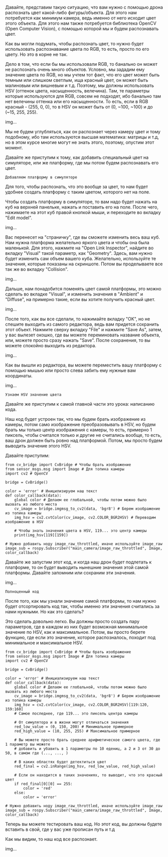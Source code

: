 Давайте, представим такую ситуацию, что вам нужно с помощью дрона распознать цвет какой-либо фигуры/объекта. Для этого нам потребуется как минимум камера, ведь именно от него исходит цвет этого объекта. Для этого нам также потребуется библиотека OpenCV (Open Computer Vision), с помощью которой мы и будем распознавать цвет.

Как вы могли подумать, чтобы распознать цвет, то нужно будет использовать распознавание цвета по RGB, то есть, просто по его цвету. Но это в корне не так.

Дело в том, что если бы мы использовали RGB, то банально он может не распознать очень много объектов. Условно, мы зададим ему значение цвета по RGB, но мы учтем тот факт, что его цвет может быть темным или слишком светлым, ища красный цвет, он может быть малиновым или вишневым и т.д. Поэтому, мы должны использовать HSV (оттенок цвета, насыщенность, велечина). Там, те параметры которые используются для RGB, совсем не подходят, ибо банально там нет велечины оттенка или его насыщенности. То есть, если в RGB красный - (255, 0, 0), то в HSV он может быть от (0, ~100, ~100) и до (~15, 255, 255).

img...

Мы не будем углубляться, как он распознает через камеру цвет и тому подобному, ибо там используются высшая математика: матрицы и т.д, но в этом курсе многие могут не знать этого, поэтому, опустим этот момент.

Давайте же приступим к тому, как добавить специальный цвет на симуляторе, или же платформу, где мы потом будем распознавать его цвет.

`Добавляем платформу в симуляторе`

Для того, чтобы распознать, что это вообще за цвет, то нам будет удобнее создать платформу с таким цветом, которого нет на поле.

Чтобы создать платформу в симуляторе, то вам надо будет нажать на куб на верхней панельке, нажать и поставить его на поле. После чего, нажимаете на этот куб правой кнопкой мыши, и переходите во вкладку "Edit model".

img...

Вас перенесет на "страничку", где вы сможете изменить весь ваш куб. Нам нужна платформа желательно яркого цвета и чтобы она была маленькой. Для этого, нажмите на "Open Link Inspector", найдите во вкладку "Visual" такой параметр, как "Geometry". Здесь, вам нужно будет изменить сам объем вашего куба. Желательно, используйте те значения, которые показаны на скриншоте. Потом вы проделываете все так же во вкладку "Collision".

img...

Дальше, нам понадобится поменять цвет самой платформы, это можно сделать во вкладке "Visual", и изменить значения в "Ambient" и "Diffuse", на примерно такие, если вы хотите получить красный цвет.

img...

После того, как вы все сделали, то нажимайте вкладку "OK", но не спешите выходить из самого редактора, ведь вам придется сохранить этот объект. Нажмите сверху вкладку "File" и нажмите "Save As", затем, у вас вылезет окошко, где вы можете переминовать название объекта, или, можете просто сразу нажать "Save". После сохранения, то вы можете спокойно выходить из редактора.

img...

Как вы вышли из редактора, вы можете переместить вашу платформу с помощью мышью или просто слева забить ему нужные вам координаты.

img...

`Узнаем HSV значение цвета`

Давайте же приступим к самой главной части это урока: написанию кода.

Наш код будет устроен так, что мы будем брать изображение из камеры, потом само изображение преобразовывать в HSV, но будем брать мы только центр изображения с камеры, то есть, примерно 1 пиксель, чтобы считался только и другие не считались вообще, то есть, ваш дрон должен быть ровно над платформой. Потом, мы просто будем выводить значение этого HSV.

Давайте приступим:

```
from cv_bridge import CvBridge # Чтобы брать изображение
from sensor_msgs.msg import Image # Для топика камеры
import cv2 # OpenCV

bridge = CvBridge()

color = 'error' # Иницилизируем наш текст
def color_callback(data):
    global color # Делаем ее глобальной, чтобы потом можно было вызвать из любого места
    cv_image = bridge.imgmsg_to_cv2(data, 'bgr8') # Берем изображение из топика камеры
    img_hsv = cv2.cvtColor(cv_image, cv2.COLOR_BGR2HSV) # Переводим изображение в HSV
    
    # Чтобы знать значения цвета в HSV, 119... это центр камеры
    print(img_hsv[119][159])

# Нужно добавить ноду image_raw_throttled, иначе используйте image_raw
image_sub = rospy.Subscriber("main_camera/image_raw_throttled", Image, color_callback)
```

Давайте же запустим этот код, и когда наш дрон будет подлетать к платформе, то он будет выводить нынешние значения этой самой платформы. Давайте запомним или сохраним эти значения.

img...

`Полноценный код`

После того, как мы узнали значение самой платформы, то нам нужно будет отсортировать код так, чтобы именно эти значения считались за нами нужными. Но как это сделать?

Это сделать довольно легко. Вы должны просто создать пару параметров, где в каждом из них будет возможная минимальное значение по HSV, как и максимальное. Потом, вы просто берете функцию, где если это значение, которое распозналось, походит под минимальное и максимальное HSV.

```
from cv_bridge import CvBridge # Чтобы брать изображение
from sensor_msgs.msg import Image # Для топика камеры
import cv2 # OpenCV

bridge = CvBridge()

color = 'error' # Инициализируем наш текст
def color_callback(data):
    global color # Делаем ее глобальной, чтобы потом можно было вызвать из любого места
    cv_image = bridge.imgmsg_to_cv2(data, 'bgr8') # Берем изображение из топика камеры
    img_hsv = cv2.cvtColor(cv_image, cv2.COLOR_BGR2HSV)[119:120, 159:160]
    # Самое последнее, где 119... это пиксель центра камеры
    
    # От симулятора и в жизни могут отличаться значения
    red_low_value = (0, 150, 200) # Минимальное примерное
    red_high_value = (10, 255, 255) # Максимальное примерное
    
    # Вы можете просто брать среднее арифметическое самого цвета, где 1 параметр вы можете
    # добавить и убавить в 1 параметры по 10 едениц, а 2 и 3 от 30 до 50, в самом где (..., ..., )
    
    # В каких областях будет детектиться цвет
    red_final = cv2.inRange(img_hsv, red_low_value, red_high_value)
    
    # Если он находится в таких значениях, то выводит, что это красный цвет
    if red_final[0][0] == 255:
        color = 'red'
    else:
        color = 'error'

# Нужно добавить ноду image_raw_throttled, иначе используйте image_raw
image_sub = rospy.Subscriber("main_camera/image_raw_throttled", Image, color_callback)
```

Теперь вы можете тестировать ваш код. Но этот код, вы должны будете вставить в свой, где у вас уже прописан путь и т.д

Как мы видим, то наш код все распознает.

img...
